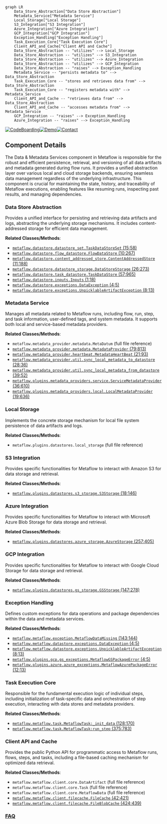 ```mermaid
graph LR
    Data_Store_Abstraction["Data Store Abstraction"]
    Metadata_Service["Metadata Service"]
    Local_Storage["Local Storage"]
    S3_Integration["S3 Integration"]
    Azure_Integration["Azure Integration"]
    GCP_Integration["GCP Integration"]
    Exception_Handling["Exception Handling"]
    Task_Execution_Core["Task Execution Core"]
    Client_API_and_Cache["Client API and Cache"]
    Data_Store_Abstraction -- "utilizes" --> Local_Storage
    Data_Store_Abstraction -- "utilizes" --> S3_Integration
    Data_Store_Abstraction -- "utilizes" --> Azure_Integration
    Data_Store_Abstraction -- "utilizes" --> GCP_Integration
    Data_Store_Abstraction -- "raises" --> Exception_Handling
    Metadata_Service -- "persists metadata to" --> Data_Store_Abstraction
    Task_Execution_Core -- "stores and retrieves data from" --> Data_Store_Abstraction
    Task_Execution_Core -- "registers metadata with" --> Metadata_Service
    Client_API_and_Cache -- "retrieves data from" --> Data_Store_Abstraction
    Client_API_and_Cache -- "accesses metadata from" --> Metadata_Service
    GCP_Integration -- "raises" --> Exception_Handling
    Azure_Integration -- "raises" --> Exception_Handling
```
[![CodeBoarding](https://img.shields.io/badge/Generated%20by-CodeBoarding-9cf?style=flat-square)](https://github.com/CodeBoarding/GeneratedOnBoardings)[![Demo](https://img.shields.io/badge/Try%20our-Demo-blue?style=flat-square)](https://www.codeboarding.org/demo)[![Contact](https://img.shields.io/badge/Contact%20us%20-%20contact@codeboarding.org-lightgrey?style=flat-square)](mailto:contact@codeboarding.org)

## Component Details

The Data & Metadata Services component in Metaflow is responsible for the robust and efficient persistence, retrieval, and versioning of all data artifacts and metadata generated during flow runs. It provides a unified abstraction layer over various local and cloud storage backends, ensuring seamless data management regardless of the underlying infrastructure. This component is crucial for maintaining the state, history, and traceability of Metaflow executions, enabling features like resuming runs, inspecting past results, and managing dependencies.

### Data Store Abstraction
Provides a unified interface for persisting and retrieving data artifacts and logs, abstracting the underlying storage mechanisms. It includes content-addressed storage for efficient data management.


**Related Classes/Methods**:

- <a href="https://github.com/netflix/metaflow/blob/master/metaflow/datastore/datastore_set.py#L15-L58" target="_blank" rel="noopener noreferrer">`metaflow.datastore.datastore_set.TaskDataStoreSet` (15:58)</a>
- <a href="https://github.com/netflix/metaflow/blob/master/metaflow/datastore/flow_datastore.py#L10-L267" target="_blank" rel="noopener noreferrer">`metaflow.datastore.flow_datastore.FlowDataStore` (10:267)</a>
- <a href="https://github.com/netflix/metaflow/blob/master/metaflow/datastore/content_addressed_store.py#L11-L188" target="_blank" rel="noopener noreferrer">`metaflow.datastore.content_addressed_store.ContentAddressedStore` (11:188)</a>
- <a href="https://github.com/netflix/metaflow/blob/master/metaflow/datastore/datastore_storage.py#L26-L273" target="_blank" rel="noopener noreferrer">`metaflow.datastore.datastore_storage.DataStoreStorage` (26:273)</a>
- <a href="https://github.com/netflix/metaflow/blob/master/metaflow/datastore/task_datastore.py#L57-L965" target="_blank" rel="noopener noreferrer">`metaflow.datastore.task_datastore.TaskDataStore` (57:965)</a>
- <a href="https://github.com/netflix/metaflow/blob/master/metaflow/datastore/inputs.py#L1-L18" target="_blank" rel="noopener noreferrer">`metaflow.datastore.inputs.Inputs` (1:18)</a>
- <a href="https://github.com/netflix/metaflow/blob/master/metaflow/datastore/exceptions.py#L4-L5" target="_blank" rel="noopener noreferrer">`metaflow.datastore.exceptions.DataException` (4:5)</a>
- <a href="https://github.com/netflix/metaflow/blob/master/metaflow/datastore/exceptions.py#L8-L13" target="_blank" rel="noopener noreferrer">`metaflow.datastore.exceptions.UnpicklableArtifactException` (8:13)</a>


### Metadata Service
Manages all metadata related to Metaflow runs, including flow, run, step, and task information, user-defined tags, and system metadata. It supports both local and service-based metadata providers.


**Related Classes/Methods**:

- `metaflow.metadata_provider.metadata.MetaDatum` (full file reference)
- <a href="https://github.com/netflix/metaflow/blob/master/metaflow/metadata_provider/metadata.py#L79-L813" target="_blank" rel="noopener noreferrer">`metaflow.metadata_provider.metadata.MetadataProvider` (79:813)</a>
- <a href="https://github.com/netflix/metaflow/blob/master/metaflow/metadata_provider/heartbeat.py#L21-L93" target="_blank" rel="noopener noreferrer">`metaflow.metadata_provider.heartbeat.MetadataHeartBeat` (21:93)</a>
- <a href="https://github.com/netflix/metaflow/blob/master/metaflow/metadata_provider/util.py#L28-L36" target="_blank" rel="noopener noreferrer">`metaflow.metadata_provider.util.sync_local_metadata_to_datastore` (28:36)</a>
- <a href="https://github.com/netflix/metaflow/blob/master/metaflow/metadata_provider/util.py#L39-L52" target="_blank" rel="noopener noreferrer">`metaflow.metadata_provider.util.sync_local_metadata_from_datastore` (39:52)</a>
- <a href="https://github.com/netflix/metaflow/blob/master/metaflow/plugins/metadata_providers/service.py#L36-L610" target="_blank" rel="noopener noreferrer">`metaflow.plugins.metadata_providers.service.ServiceMetadataProvider` (36:610)</a>
- <a href="https://github.com/netflix/metaflow/blob/master/metaflow/plugins/metadata_providers/local.py#L19-L636" target="_blank" rel="noopener noreferrer">`metaflow.plugins.metadata_providers.local.LocalMetadataProvider` (19:636)</a>


### Local Storage
Implements the concrete storage mechanism for local file system persistence of data artifacts and logs.


**Related Classes/Methods**:

- `metaflow.plugins.datastores.local_storage` (full file reference)


### S3 Integration
Provides specific functionalities for Metaflow to interact with Amazon S3 for data storage and retrieval.


**Related Classes/Methods**:

- <a href="https://github.com/netflix/metaflow/blob/master/metaflow/plugins/datastores/s3_storage.py#L18-L146" target="_blank" rel="noopener noreferrer">`metaflow.plugins.datastores.s3_storage.S3Storage` (18:146)</a>


### Azure Integration
Provides specific functionalities for Metaflow to interact with Microsoft Azure Blob Storage for data storage and retrieval.


**Related Classes/Methods**:

- <a href="https://github.com/netflix/metaflow/blob/master/metaflow/plugins/datastores/azure_storage.py#L257-L405" target="_blank" rel="noopener noreferrer">`metaflow.plugins.datastores.azure_storage.AzureStorage` (257:405)</a>


### GCP Integration
Provides specific functionalities for Metaflow to interact with Google Cloud Storage for data storage and retrieval.


**Related Classes/Methods**:

- <a href="https://github.com/netflix/metaflow/blob/master/metaflow/plugins/datastores/gs_storage.py#L147-L278" target="_blank" rel="noopener noreferrer">`metaflow.plugins.datastores.gs_storage.GSStorage` (147:278)</a>


### Exception Handling
Defines custom exceptions for data operations and package dependencies within the data and metadata services.


**Related Classes/Methods**:

- <a href="https://github.com/netflix/metaflow/blob/master/metaflow/exception.py#L143-L144" target="_blank" rel="noopener noreferrer">`metaflow.metaflow.exception.MetaflowDataMissing` (143:144)</a>
- <a href="https://github.com/netflix/metaflow/blob/master/metaflow/datastore/exceptions.py#L4-L5" target="_blank" rel="noopener noreferrer">`metaflow.metaflow.datastore.exceptions.DataException` (4:5)</a>
- <a href="https://github.com/netflix/metaflow/blob/master/metaflow/datastore/exceptions.py#L8-L13" target="_blank" rel="noopener noreferrer">`metaflow.metaflow.datastore.exceptions.UnpicklableArtifactException` (8:13)</a>
- <a href="https://github.com/netflix/metaflow/blob/master/metaflow/plugins/gcp/gs_exceptions.py#L4-L5" target="_blank" rel="noopener noreferrer">`metaflow.plugins.gcp.gs_exceptions.MetaflowGSPackageError` (4:5)</a>
- <a href="https://github.com/netflix/metaflow/blob/master/metaflow/plugins/azure/azure_exceptions.py#L12-L13" target="_blank" rel="noopener noreferrer">`metaflow.plugins.azure.azure_exceptions.MetaflowAzurePackageError` (12:13)</a>


### Task Execution Core
Responsible for the fundamental execution logic of individual steps, including initialization of task-specific data and orchestration of step execution, interacting with data stores and metadata providers.


**Related Classes/Methods**:

- <a href="https://github.com/netflix/metaflow/blob/master/metaflow/task.py#L128-L170" target="_blank" rel="noopener noreferrer">`metaflow.metaflow.task.MetaflowTask:_init_data` (128:170)</a>
- <a href="https://github.com/netflix/metaflow/blob/master/metaflow/task.py#L375-L783" target="_blank" rel="noopener noreferrer">`metaflow.metaflow.task.MetaflowTask:run_step` (375:783)</a>


### Client API and Cache
Provides the public Python API for programmatic access to Metaflow runs, flows, steps, and tasks, including a file-based caching mechanism for optimized data retrieval.


**Related Classes/Methods**:

- `metaflow.metaflow.client.core.DataArtifact` (full file reference)
- `metaflow.metaflow.client.core.Task` (full file reference)
- `metaflow.metaflow.client.core.MetaflowData` (full file reference)
- <a href="https://github.com/netflix/metaflow/blob/master/metaflow/client/filecache.py#L42-L421" target="_blank" rel="noopener noreferrer">`metaflow.metaflow.client.filecache.FileCache` (42:421)</a>
- <a href="https://github.com/netflix/metaflow/blob/master/metaflow/client/filecache.py#L424-L439" target="_blank" rel="noopener noreferrer">`metaflow.metaflow.client.filecache.FileBlobCache` (424:439)</a>




### [FAQ](https://github.com/CodeBoarding/GeneratedOnBoardings/tree/main?tab=readme-ov-file#faq)